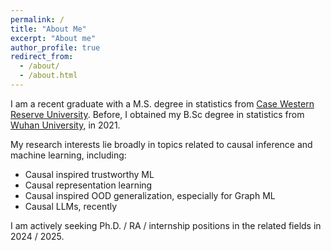 ```yaml
---
permalink: /
title: "About Me"
excerpt: "About me"
author_profile: true
redirect_from: 
  - /about/
  - /about.html
---
```


I am a recent graduate with a M.S. degree in statistics from [Case Western Reserve University](https://case.edu/). Before, I obtained my B.Sc degree in statistics from [Wuhan University](https://en.whu.edu.cn/), in 2021.

My research interests lie broadly in topics related to causal inference and machine learning, including: 
- Causal inspired trustworthy ML
- Causal representation learning
- Causal inspired OOD generalization, especially for Graph ML
- Causal LLMs, recently

I am actively seeking Ph.D. / RA / internship positions in the related fields in 2024 / 2025. 


